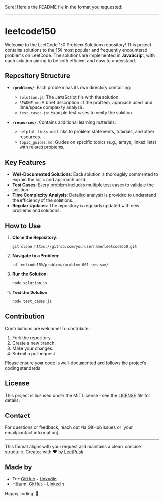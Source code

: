 Sure! Here's the README file in the format you requested:

---

# leetcode150

Welcome to the LeetCode 150 Problem Solutions repository! This project contains solutions to the 150 most popular and frequently encountered problems on LeetCode. The solutions are implemented in **JavaScript**, with each solution aiming to be both efficient and easy to understand.

## Repository Structure

- **`/problems/`**: Each problem has its own directory containing:
  - `solution.js`: The JavaScript file with the solution.
  - `README.md`: A brief description of the problem, approach used, and time/space complexity analysis.
  - `test_cases.js`: Example test cases to verify the solution.

- **`/resources/`**: Contains additional learning materials:
  - `helpful_links.md`: Links to problem statements, tutorials, and other resources.
  - `topic_guides.md`: Guides on specific topics (e.g., arrays, linked lists) with related problems.

## Key Features

- **Well-Documented Solutions**: Each solution is thoroughly commented to explain the logic and approach used.
- **Test Cases**: Every problem includes multiple test cases to validate the solution.
- **Time Complexity Analysis**: Detailed analysis is provided to understand the efficiency of the solutions.
- **Regular Updates**: The repository is regularly updated with new problems and solutions.

## How to Use

1. **Clone the Repository**:
   ```bash
   git clone https://github.com/yourusername/leetcode150.git
   ```

2. **Navigate to a Problem**:
   ```bash
   cd leetcode150/problems/problem-001-two-sum/
   ```

3. **Run the Solution**:
   ```bash
   node solution.js
   ```

4. **Test the Solution**:
   ```bash
   node test_cases.js
   ```

## Contribution

Contributions are welcome! To contribute:

1. Fork the repository.
2. Create a new branch.
3. Make your changes.
4. Submit a pull request.

Please ensure your code is well-documented and follows the project’s coding standards.

## License

This project is licensed under the MIT License - see the [LICENSE](./LICENSE) file for details.

## Contact

For questions or feedback, reach out via GitHub issues or [your email/contact information].

---

This format aligns with your request and maintains a clean, concise structure.
Created with :heart: by [LeetPush](https://github.com/husamahmud/LeetPush)

 ## Made by 
 - Tut: [GitHub](https://github.com/TutTrue) - [LinkedIn](https://www.linkedin.com/in/mahmoud-hamdy-8b6825245/)
 - Hüsam: [GitHub](https://github.com/husamahmud) - [LinkedIn](https://www.linkedin.com/in/husamahmud/)

 Happy coding! 🚀
